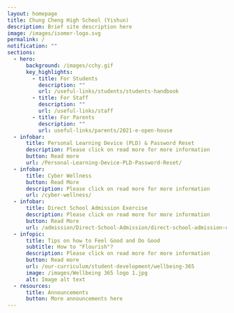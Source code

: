 ```yaml
---
layout: homepage
title: Chung Cheng High School (Yishun)
description: Brief site description here
image: /images/isomer-logo.svg
permalink: /
notification: ""
sections:
  - hero:
      background: /images/cchy.gif
      key_highlights:
        - title: For Students
          description: ""
          url: /useful-links/students/students-handbook
        - title: For Staff
          description: ""
          url: /useful-links/staff
        - title: For Parents
          description: ""
          url: useful-links/parents/2021-e-open-house
  - infobar:
      title: Personal Learning Device (PLD) & Password Reset
      description: Please click on read more for more information
      button: Read more
      url: /Personal-Learning-Device-PLD-Password-Reset/
  - infobar:
      title: Cyber Wellness
      button: Read More
      description: Please click on read more for more information
      url: /cyber-wellness/
  - infobar:
      title: Direct School Admission Exercise
      description: Please click on read more for more information
      button: Read More
      url: /admission/Direct-School-Admission/direct-school-admission-dsa
  - infopic:
      title: Tips on how to Feel Good and Do Good
      subtitle: How to "Flourish"?
      description: Please click on read more for more information
      button: Read more
      url: /our-curriculum/student-development/wellbeing-365
      image: /images/Wellbeing 365 logo 1.jpg
      alt: Image alt text
  - resources:
      title: Announcements
      button: More announcements here
---
```

